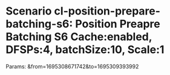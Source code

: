 # Scenario cl-position-prepare-batching-s6: Position Preapre Batching S6 Cache:enabled, DFSPs:4, batchSize:10, Scale:1
Params: &from=1695308671742&to=1695309393992

